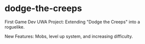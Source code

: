 # dodge-the-creeps
 
First Game Dev UWA Project: Extending "Dodge the Creeps" into a roguelike.

New Features:
Mobs, level up system, and increasing difficulty.
